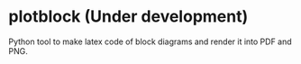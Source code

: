# plotblock (Under development)

Python tool to make latex code of block diagrams and render it into PDF and PNG.
